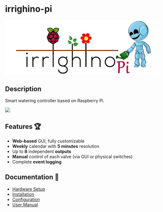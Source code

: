 
# irrighino-pi
![](https://github.com/lucadentella/irrighino-pi/raw/main/images/logo-pi.png)

## Description

Smart watering controller based on Raspberry Pi.

![](https://img.shields.io/badge/license-CC--BY--NC--SA-green)

## Features :trophy:

 - **Web-based** GUI, fully customizable 
 - **Weekly** calendar with **5 minutes** resolution
 - Up to **8** independent **outputs**
 - **Manual** control of each valve (via GUI or physical switches)
 - Complete **event logging**

## Documentation :notebook:

 - [Hardware Setup](https://github.com/lucadentella/espThrottle/tree/main/documentation/hwsetup.md)
 - [Installation](https://github.com/lucadentella/irrighino-pi/tree/main/documentation/installation.md)
 - [Configuration](https://github.com/lucadentella/irrighino-pi/tree/main/documentation/configuration.md)
 - [User Manual](https://github.com/lucadentella/irrighino-pi/tree/main/documentation/usermanual.md)
